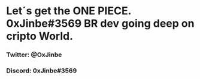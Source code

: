 
<h1>Let´s get the ONE PIECE. 0xJinbe#3569
BR dev going deep on cripto World.</h1>


<h3>Twitter: @OxJinbe</h3>

<h3>Discord: 0xJinbe#3569</h3>

<!---
claudio-germano/claudio-germano is a ✨ special ✨ repository because its `README.md` (this file) appears on your GitHub profile.
You can click the Preview link to take a look at your changes.
--->
